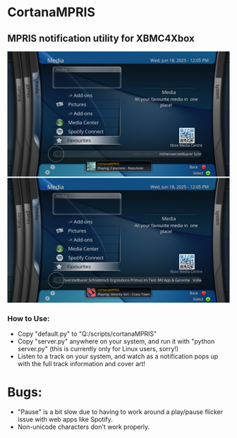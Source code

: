 # CortanaMPRIS
## MPRIS notification utility for XBMC4Xbox

![](screenshots/1.jpg)
![](screenshots/2.jpg)

### How to Use:
- Copy "default.py" to "Q:/scripts/cortanaMPRIS"
- Copy "server.py" anywhere on your system, and run it with "python server.py" (this is currently only for Linux users, sorry!)
- Listen to a track on your system, and watch as a notification pops up with the full track information and cover art!

# Bugs:
- "Pause" is a bit slow due to having to work around a play/pause flicker issue with web apps like Spotify.
- Non-unicode characters don't work properly.
